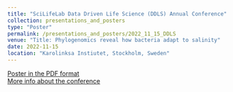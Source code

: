 ```yaml
---
title: "SciLifeLab Data Driven Life Science (DDLS) Annual Conference"
collection: presentations_and_posters
type: "Poster"
permalink: /presentations_and_posters/2022_11_15_DDLS
venue: "Title: Phylogenomics reveal how bacteria adapt to salinity"
date: 2022-11-15
location: "Karolinksa Instiutet, Stockholm, Sweden"
---
```


[Poster in the PDF format](/files/KTJ_DDLS_poster_V3.pdf)  
[More info about the conference](https://www.scilifelab.se/event/ddls-annual-conference/)

  